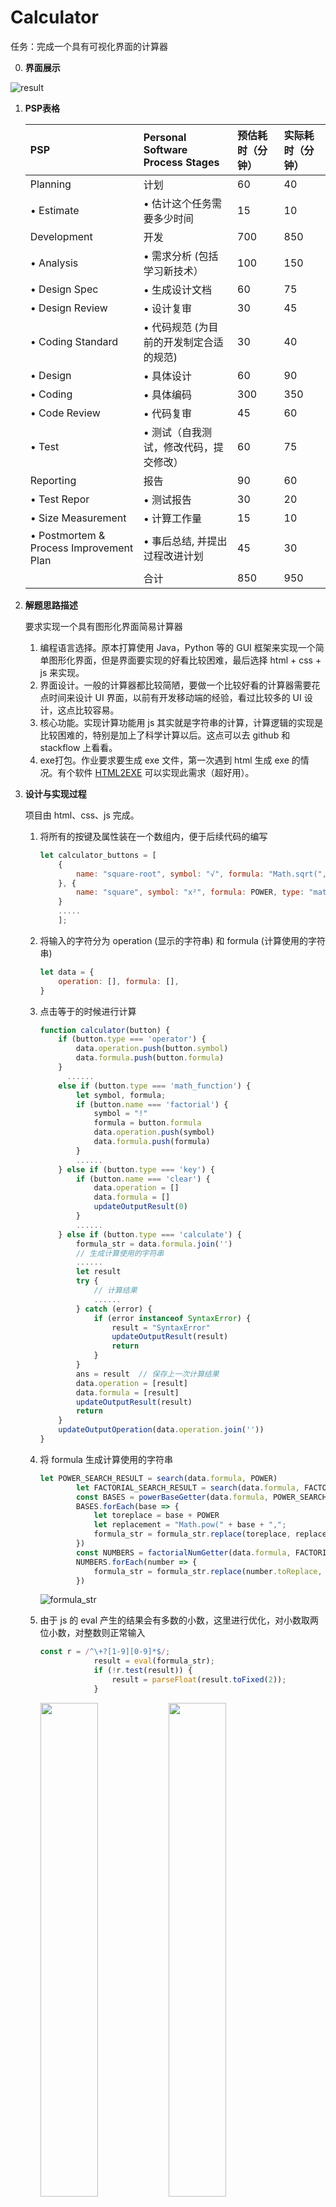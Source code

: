 # Calculator

任务：完成一个具有可视化界面的计算器

0. **界面展示**

![result](D:\MyFront\SoftWork\Calculator\img\result.gif)

1. **PSP表格**

   | PSP                                     | Personal Software Process Stages        | 预估耗时（分钟） | 实际耗时（分钟） |
   | :-------------------------------------- | :-------------------------------------- | :--------------- | :--------------- |
   | Planning                                | 计划                                    | 60               | 40               |
   | • Estimate                              | • 估计这个任务需要多少时间              | 15               | 10               |
   | Development                             | 开发                                    | 700              | 850              |
   | • Analysis                              | • 需求分析 (包括学习新技术）            | 100              | 150              |
   | • Design Spec                           | • 生成设计文档                          | 60               | 75               |
   | • Design Review                         | • 设计复审                              | 30               | 45               |
   | • Coding Standard                       | • 代码规范 (为目前的开发制定合适的规范) | 30               | 40               |
   | • Design                                | • 具体设计                              | 60               | 90               |
   | • Coding                                | • 具体编码                              | 300              | 350              |
   | • Code Review                           | • 代码复审                              | 45               | 60               |
   | • Test                                  | • 测试（自我测试，修改代码，提交修改）  | 60               | 75               |
   | Reporting                               | 报告                                    | 90               | 60               |
   | • Test Repor                            | • 测试报告                              | 30               | 20               |
   | • Size Measurement                      | • 计算工作量                            | 15               | 10               |
   | • Postmortem & Process Improvement Plan | • 事后总结, 并提出过程改进计划          | 45               | 30               |
   |                                         | 合计                                    | 850              | 950              |

2. **解题思路描述**

   要求实现一个具有图形化界面简易计算器

   1. 编程语言选择。原本打算使用 Java，Python 等的 GUI 框架来实现一个简单图形化界面，但是界面要实现的好看比较困难，最后选择 html + css + js 来实现。
   2. 界面设计。一般的计算器都比较简陋，要做一个比较好看的计算器需要花点时间来设计 UI 界面，以前有开发移动端的经验，看过比较多的 UI 设计，这点比较容易。
   3. 核心功能。实现计算功能用 js 其实就是字符串的计算，计算逻辑的实现是比较困难的，特别是加上了科学计算以后。这点可以去 github 和 stackflow 上看看。
   4. exe打包。作业要求要生成 exe 文件，第一次遇到 html 生成 exe 的情况。有个软件  [HTML2EXE](http://szhnnas.abitsoft.com:8081/) 可以实现此需求（超好用）。

3. **设计与实现过程**

   项目由 html、css、js 完成。

   1. 将所有的按键及属性装在一个数组内，便于后续代码的编写

      ```js
      let calculator_buttons = [
          {
              name: "square-root", symbol: "√", formula: "Math.sqrt(", type: "math_function"
          }, {
              name: "square", symbol: "x²", formula: POWER, type: "math_function"
          }
          .....
          ];
      ```

   2. 将输入的字符分为 operation (显示的字符串) 和 formula (计算使用的字符串)

      ```js
      let data = {
          operation: [], formula: [],
      }
      ```

   3. 点击等于的时候进行计算

      ```js
      function calculator(button) {
          if (button.type === 'operator') {
              data.operation.push(button.symbol)
              data.formula.push(button.formula)
          }
          	......
          else if (button.type === 'math_function') {
              let symbol, formula;
              if (button.name === 'factorial') {
                  symbol = "!"
                  formula = button.formula
                  data.operation.push(symbol)
                  data.formula.push(formula)
              } 
              ......
          } else if (button.type === 'key') {
              if (button.name === 'clear') {
                  data.operation = []
                  data.formula = []
                  updateOutputResult(0)
              } 
              ......
          } else if (button.type === 'calculate') {
              formula_str = data.formula.join('')
              // 生成计算使用的字符串
              ......
              let result
              try {
                  // 计算结果
                  ......
              } catch (error) {
                  if (error instanceof SyntaxError) {
                      result = "SyntaxError"
                      updateOutputResult(result)
                      return
                  }
              }
              ans = result  // 保存上一次计算结果
              data.operation = [result]
              data.formula = [result]
              updateOutputResult(result)
              return
          }
          updateOutputOperation(data.operation.join(''))
      }
      ```

   4. 将 formula 生成计算使用的字符串

      ```js
      let POWER_SEARCH_RESULT = search(data.formula, POWER)
              let FACTORIAL_SEARCH_RESULT = search(data.formula, FACTORIAL)
              const BASES = powerBaseGetter(data.formula, POWER_SEARCH_RESULT)
              BASES.forEach(base => {
                  let toreplace = base + POWER
                  let replacement = "Math.pow(" + base + ",";
                  formula_str = formula_str.replace(toreplace, replacement)
              })
              const NUMBERS = factorialNumGetter(data.formula, FACTORIAL_SEARCH_RESULT)
              NUMBERS.forEach(number => {
                  formula_str = formula_str.replace(number.toReplace, number.replacement)
              })
      ```

      ![formula_str](img\formula_str.jpg)

   5. 由于 js 的 eval 产生的结果会有多数的小数，这里进行优化，对小数取两位小数，对整数则正常输入

      ```js
      const r = /^\+?[1-9][0-9]*$/;
                  result = eval(formula_str);
                  if (!r.test(result)) {
                      result = parseFloat(result.toFixed(2));
                  }
      ```

      <img src="img/before_optim.jpg" width="45%"/><img src="img/after_optim.jpg" width="45%"/>

        

4. **程序性能改进**。记录在改进程序性能上所花费的时间，描述你改进的思路。

   

5. **单元测试展示**

   1. 本项目采用 jest 进行单元测试，这个测试框架用起来十分便利

      ```json
      {
        "devDependencies": {
          "jest": "^29.7.0",
          "jsdom": "^22.1.0"
        },
        "scripts": {
          "test": "jest",
          "coverage": "jest --coverage"
        }
      }
      
      ```

   2. 测试代码

      ```js
      test("7 + 8 = 15", () => {
          calculator(calculator_buttons[4]) // clear
          calculator(calculator_buttons[10])  // 7
          calculator(calculator_buttons[36]) // +
          calculator(calculator_buttons[11])  // 8
          expect(document.querySelector('.operation .value').innerHTML).toBe("7+8")
          calculator(calculator_buttons[35]) // equal
          expect(document.querySelector('.result .value').innerHTML).toBe("15")
      })
      test("√(16) = 4", () => { ...... }
      test("(2 + 2)^(3) = 64", () => { ...... }
      test("exp(2) ≈ 7.39", () => { ...... }
      test("+2^(3) = 8", () => { ...... }
      ```

   3. 构造数据及优化覆盖率

      构造测试数据主要是计算器的运算符都要用上，另外要注意一下比较少见的数据，比如 "+2^(3) = 8"。比较偏的地方注意到了，覆盖率就上去了

   4. 覆盖率结果

   <img src="img/jest.jpg" width="50%"/>

6. 结合在构建之法中学习到的相关内容，撰写解决项目的**心路历程与收获**。